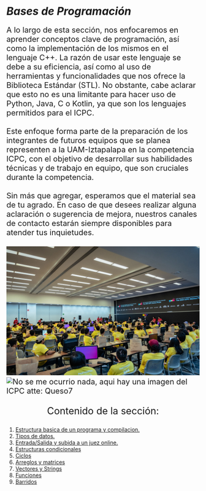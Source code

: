 #  _Bases de Programación_
<p style="font-size : 20px">
A lo largo de esta sección, nos enfocaremos en aprender conceptos clave de programación, así como la implementación de los mismos en el lenguaje C++. La razón de usar este lenguaje se debe a su eficiencia, así como al uso de herramientas y funcionalidades que nos ofrece la Biblioteca Estándar (STL). No obstante, cabe aclarar que esto no es una limitante para hacer uso de Python, Java, C o Kotlin, ya que son los lenguajes permitidos para el ICPC.<br><br>
Este enfoque forma parte de la preparación de los integrantes de futuros equipos que se planea representen a la UAM-Iztapalapa en la competencia ICPC, con el objetivo de desarrollar sus habilidades técnicas y de trabajo en equipo, que son cruciales durante la competencia.<br><br>
Sin más que agregar, esperamos que el material sea de tu agrado. En caso de que desees realizar alguna aclaración o sugerencia de mejora, nuestros canales de contacto estarán siempre disponibles para atender tus inquietudes.<br><br>
<img src="../pictures/ICPC.jpg" alt="ICPC Mexico Finals 2024">
<img src="https://image.icpc.global/nac2024/images/icpc-banner.png" alt="No se me ocurrio nada, aqui hay una imagen del ICPC atte: Queso7">
</p>

<p align="center" style="font-size : 25px">
Contenido de la sección:
</p>

<ol>
    <li><a href="./estructuraB.md">Estructura basica de un programa y compilacion.</a></li>
    <li><a href="./tiposDeDatos.md">Tipos de datos.</a></li>
    <li><a href="./in-Out.md">Entrada/Salida y subida a un juez online.</a></li>
    <li><a href="./condicionales.md">Estructuras condicionales</a></li>
    <li><a href="./ciclos.md">Ciclos</a></li>
    <li><a href="./arreglos.md">Arreglos y matrices</a></li>
    <li><a href="./vectores.md">Vectores y Strings</a></li>
    <li><a href="./funciones.md">Funciones</a></li>
    <li><a href="./barridos.md">Barridos</a></li>
</ol>

